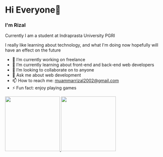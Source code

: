 # Hi Everyone👋
### I'm Rizal  
Currently I am a student at Indraprasta University PGRI  

I really like learning about technology, and what I'm doing now hopefully will have an effect on the future

- 🔭 I’m currently working on freelance
- 🌱 I’m currently learning about front-end and back-end web developers
- 👯 I’m looking to collaborate on to anyone
- 💬 Ask me about web development
- 📫 How to reach me: muammarrizal2002@gmail.com
- ⚡ Fun fact: enjoy playing games
  
<p align="left">
<a href="https://github.com/MuammarRizal31">
  <img height="180em" src="https://github-readme-stats-eight-theta.vercel.app/api?username=MuammarRizal31&show_icons=true&theme=algolia&include_all_commits=true&count_private=true"/>
  <img height="180em" src="https://github-readme-stats-eight-theta.vercel.app/api/top-langs/?username=MuammarRizal31&layout=compact&langs_count=8&theme=algolia"/>
</a>
</p>
